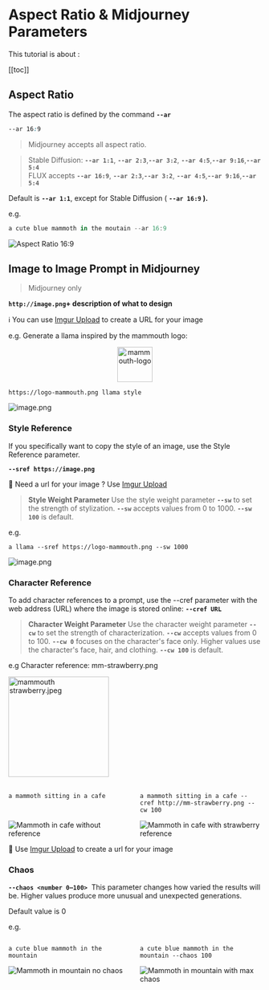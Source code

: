 # Aspect Ratio & Midjourney Parameters

This tutorial is about :

[[toc]]

## Aspect Ratio

The aspect ratio is defined by the command **`--ar`**

```css
--ar 16:9
```

> Midjourney accepts all aspect ratio.

> Stable Diffusion: **`--ar 1:1`**, **`--ar 2:3`**,**`--ar 3:2`**, **`--ar 4:5`**,**`--ar 9:16`**,**`--ar 5:4`**\
> FLUX accepts **`--ar 16:9`**, **`--ar 2:3`**,**`--ar 3:2`**, **`--ar 4:5`**,**`--ar 9:16`**,**`--ar 5:4`**

Default is **`--ar 1:1`**, except for Stable Diffusion ( **`--ar 16:9` ).**

e.g.

```jsx
a cute blue mammoth in the moutain --ar 16:9
```

![Aspect Ratio 16:9](./mj-ar16to9.jpeg)

## Image to Image Prompt in Midjourney

> Midjourney only

**`http://image.png`+ description of what to design**

ℹ️ You can use [Imgur Upload](https://img.doerig.dev/) to create a URL for your image

e.g. Generate a llama inspired by the mammouth logo:

<center><img src="/img/logo.png" alt="mammouth-logo" width="70"/></center>

```
https://logo-mammouth.png llama style
```

![image.png](./mj-imgtoimg.jpeg)

### Style Reference

If you specifically want to copy the style of an image, use the Style Reference parameter.

**`--sref https://image.png`**

🔗 Need a url for your image ? Use [Imgur Upload](https://img.doerig.dev/)

> **Style Weight Parameter**
> Use the style weight parameter **`--sw`** to set the strength of stylization. **`--sw`** accepts values from 0 to 1000. **`--sw 100`** is default.

e.g.

```
a llama --sref https://logo-mammouth.png --sw 1000
```

![image.png](./mj-sref.jpeg)

### Character Reference

To add character references to a prompt, use the --cref parameter with the web address (URL) where the image is stored online: **`--cref URL`**

> **Character Weight Parameter**
> Use the character weight parameter **`--cw`** to set the strength of characterization. **`--cw`** accepts values from 0 to 100. **`--cw 0`** focuses on the character's face only. Higher values use the character's face, hair, and clothing. **`--cw 100`** is default.

e.g
Character reference: mm-strawberry.png

<img src="./mammouth strawberry.jpeg" alt="mammouth strawberry.jpeg" width="200"/>

<br>
<br>

<div class="image-container">

```
a mammoth sitting in a cafe
```

```
a mammoth sitting in a cafe --cref http://mm-strawberry.png --cw 100
```

  <img src='./mj-mammoth-in-cafe-no-cref.jpeg' alt='Mammoth in cafe without reference'>

  <img src='./mj-mammouth strawberry in cafe.jpeg' alt='Mammoth in cafe with strawberry reference'>
</div>

🔗 Use [Imgur Upload](https://img.doerig.dev/) to create a url for your image

### Chaos

**`--chaos <number 0–100>`** 
This parameter changes how varied the results will be. Higher values produce more unusual and unexpected generations.

Default value is 0

e.g.

<div class="image-container">

```
a cute blue mammoth in the mountain
```

```
a cute blue mammoth in the mountain --chaos 100
```

  <img src='./mj-chaos-min.jpeg'  alt='Mammoth in mountain no chaos'>
  <img src='./mj-chaos-max.jpeg' alt='Mammoth in mountain with max chaos'>
</div>

<style>
.image-container {
  display: grid;
  grid-template-columns: 1fr 1fr; /* 2 colonnes de même largeur */
  gap: 20px;
  row-gap: 0;

  /* Code blocks */
  div { 
    align-self: end;
    height: fit-content;

    /* wrap code text to prevent overflowing */
    code span { 
      text-wrap: wrap;
    }
  }
  
}

/* Media query pour les petits écrans */
@media (max-width: 768px) {

  .image-container{
    grid-template-columns: 1fr; /* 1 colonne */

    /* Change the order of the child elements to alternate text and image */
    :nth-child(1) { order: 1; }    /* First text */
    :nth-child(2) { order: 3; }    /* Second text inverted with image below*/
    :nth-child(3) { order: 2; }    /* Second image */
    :nth-child(4) { order: 4; }    /* Second image */
  }

}
</style>

